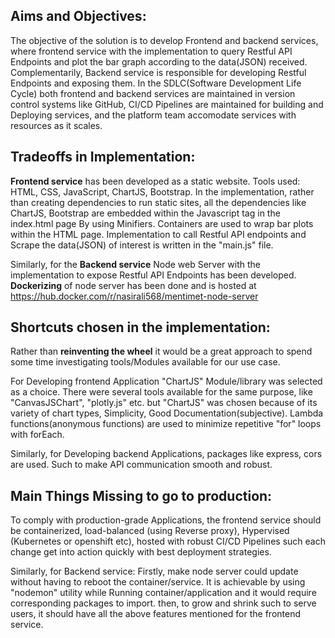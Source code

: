 Aims and Objectives:
------------------

The objective of the solution is to develop Frontend and backend services, where frontend service with the implementation to query Restful API Endpoints and plot the bar graph according to the data(JSON) received. Complementarily, Backend service is responsible for developing Restful Endpoints and exposing them. In the SDLC(Software Development Life Cycle) both frontend and backend services are maintained in version control systems like GitHub, CI/CD Pipelines are maintained for building and Deploying services, and the platform team accomodate services with resources as it scales.


Tradeoffs in Implementation:
---------------------------
**Frontend service** has been developed as a static website. Tools used: HTML, CSS, JavaScript, ChartJS, Bootstrap. In the implementation, rather than creating dependencies to run static sites, all the dependencies like ChartJS, Bootstrap are embedded within the Javascript tag in the index.html page By using Minifiers. 
Containers are used to wrap bar plots within the HTML page. Implementation to call Restful API endpoints and Scrape the data(JSON) of interest is written in the "main.js" file.

Similarly, for the **Backend service** Node web Server with the implementation to expose Restful API Endpoints has been developed.
**Dockerizing** of node server has been done and is hosted at https://hub.docker.com/r/nasirali568/mentimet-node-server

Shortcuts chosen in the implementation:
-------------------------------------
Rather than **reinventing the wheel** it would be a great approach to spend some time investigating tools/Modules available for our use case.

For Developing frontend Application "ChartJS" Module/library was selected as a choice. There were several tools available for the same purpose, like "CanvasJSChart", "plotly.js" etc. but "ChartJS" was chosen because of its variety of chart types, Simplicity, Good Documentation(subjective). Lambda functions(anonymous functions) are used to minimize repetitive "for" loops with forEach.

Similarly, for Developing backend Applications, packages like express, cors are used. Such to make API communication smooth and robust.


Main Things Missing to go to production:
---------------------------------------
To comply with production-grade Applications, the frontend service should be containerized, load-balanced (using Reverse proxy), Hypervised (Kubernetes or openshift etc), hosted with robust CI/CD Pipelines such each change get into action quickly with best deployment strategies.

Similarly, for Backend service: Firstly, make node server could update without having to reboot the container/service. It is achievable by using "nodemon" utility while Running container/application and it would require corresponding packages to import. 
then, to grow and shrink such to serve users, it should have all the above features mentioned for the frontend service.



